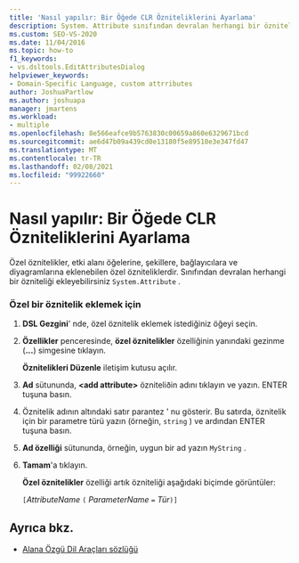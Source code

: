 ```yaml
---
title: 'Nasıl yapılır: Bir Öğede CLR Özniteliklerini Ayarlama'
description: System. Attribute sınıfından devralan herhangi bir özniteliği nasıl ekleyebileceğiniz hakkında bilgi edinin.
ms.custom: SEO-VS-2020
ms.date: 11/04/2016
ms.topic: how-to
f1_keywords:
- vs.dsltools.EditAttributesDialog
helpviewer_keywords:
- Domain-Specific Language, custom attrributes
author: JoshuaPartlow
ms.author: joshuapa
manager: jmartens
ms.workload:
- multiple
ms.openlocfilehash: 8e566eafce9b5763830c00659a860e6329671bcd
ms.sourcegitcommit: ae6d47b09a439cd0e13180f5e89510e3e347fd47
ms.translationtype: MT
ms.contentlocale: tr-TR
ms.lasthandoff: 02/08/2021
ms.locfileid: "99922660"
---
```

# <a name="how-to-set-clr-attributes-on-an-element"></a>Nasıl yapılır: Bir Öğede CLR Özniteliklerini Ayarlama
Özel öznitelikler, etki alanı öğelerine, şekillere, bağlayıcılara ve diyagramlarına eklenebilen özel özniteliklerdir. Sınıfından devralan herhangi bir özniteliği ekleyebilirsiniz `System.Attribute` .

### <a name="to-add-a-custom-attribute"></a>Özel bir öznitelik eklemek için

1. **DSL Gezgini**' nde, özel öznitelik eklemek istediğiniz öğeyi seçin.

2. **Özellikler** penceresinde, **özel öznitelikler** özelliğinin yanındaki gezinme (**...**) simgesine tıklayın.

     **Öznitelikleri Düzenle** iletişim kutusu açılır.

3. **Ad** sütununda, **\<add attribute>** özniteliðin adını tıklayın ve yazın. ENTER tuşuna basın.

4. Öznitelik adının altındaki satır parantez ' nu gösterir. Bu satırda, öznitelik için bir parametre türü yazın (örneğin, `string` ) ve ardından ENTER tuşuna basın.

5. **Ad özelliği** sütununda, örneğin, uygun bir ad yazın `MyString` .

6. **Tamam**'a tıklayın.

     **Özel öznitelikler** özelliği artık özniteliği aşağıdaki biçimde görüntüler:

     `[`*AttributeName* `(` *ParameterName* `=` *Tür*`)]`

## <a name="see-also"></a>Ayrıca bkz.

- [Alana Özgü Dil Araçları sözlüğü](/previous-versions/bb126564(v=vs.100))